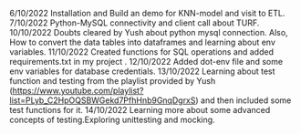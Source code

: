 6/10/2022 Installation and Build an demo for KNN-model and visit to ETL.
7/10/2022 Python-MySQL connectivity and client call about TURF. 
10/10/2022 Doubts cleared by Yush about python mysql connection. Also, How to convert the data tables into dataframes and learning about env variables.
11/10/2022 Created functions for SQL operations and added requirements.txt in my project .
12/10/2022 Added dot-env file and some env variables for database credentials.
13/10/2022 Learning about test function and testing from the playlist provided by Yush (https://www.youtube.com/playlist?list=PLyb_C2HpOQSBWGekd7PfhHnb9GnqDgrxS) and then included some test functions for it.
14/10/2022 Learning more about some advanced concepts of testing.Exploring unittesting and mocking.

